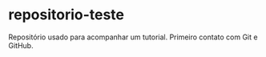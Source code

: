 # repositorio-teste
Repositório usado para acompanhar um tutorial. Primeiro contato com Git e GitHub.
